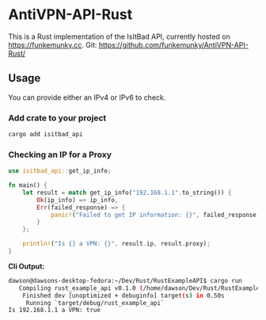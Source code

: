# AntiVPN-API-Rust
This is a Rust implementation of the IsItBad API, currently hosted on https://funkemunky.cc.
Git: https://github.com/funkemunky/AntiVPN-API-Rust/ 

## Usage
You can provide either an IPv4 or IPv6 to check.

### Add crate to your project
```bash
cargo add isitbad_api
```

### Checking an IP for a Proxy
```rust
use isitbad_api::get_ip_info;

fn main() {
    let result = match get_ip_info("192.168.1.1".to_string()) {
        Ok(ip_info) => ip_info,
        Err(failed_response) => {
            panic!("Failed to get IP information: {}", failed_response.reason);
        }
    };

    println!("Is {} a VPN: {}", result.ip, result.proxy);
}
```

**Cli Output:**
```bash
dawson@dawsons-desktop-fedora:~/Dev/Rust/RustExampleAPI$ cargo run
   Compiling rust_example_api v0.1.0 (/home/dawson/Dev/Rust/RustExampleAPI)
    Finished dev [unoptimized + debuginfo] target(s) in 0.50s
     Running `target/debug/rust_example_api`
Is 192.168.1.1 a VPN: true
```
